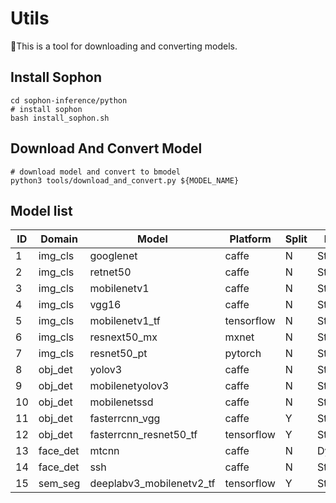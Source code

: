 # Utils

This is a tool for downloading and converting models. 

## Install Sophon

```shell
cd sophon-inference/python
# install sophon
bash install_sophon.sh

```

## Download And Convert Model 

```shell
# download model and convert to bmodel
python3 tools/download_and_convert.py ${MODEL_NAME}
```

## Model list

ID|Domain|Model|Platform|Split|Mode|CV Lib|Input
-|-|-|-|-|-|-|-
1|img_cls|googlenet|caffe|N|Static|OpenCV|image
2|img_cls|retnet50|caffe|N|Static|OpenCV|image
3|img_cls|mobilenetv1|caffe|N|Static|OpenCV|image/video
4|img_cls|vgg16|caffe|N|Static|OpenCV|image
5|img_cls|mobilenetv1_tf|tensorflow|N|Static|OpenCV|image
6|img_cls|resnext50_mx|mxnet|N|Static|OpenCV|image
7|img_cls|resnet50_pt|pytorch|N|Static|OpenCV|image
8|obj_det|yolov3|caffe|N|Static|OpenCV|image
9|obj_det|mobilenetyolov3|caffe|N|Static|OpenCV|image
10|obj_det|mobilenetssd|caffe|N|Static|OpenCV|image
11|obj_det|fasterrcnn_vgg|caffe|Y|Static|OpenCV|image
12|obj_det|fasterrcnn_resnet50_tf|tensorflow|Y|Static|OpenCV|image
13|face_det|mtcnn|caffe|N|Dynamic|OpenCV|image
14|face_det|ssh|caffe|N|Static|OpenCV|image
15|sem_seg|deeplabv3_mobilenetv2_tf|tensorflow|Y|Static|OpenCV|